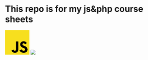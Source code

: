 <h1>This repo is for my js&php course sheets</h1>
<img src="https://raw.githubusercontent.com/jordanpapaleo/web-logos/master/logos/javascript.svg" style="width:80px; high:auto">
<img src="https://th.bing.com/th/id/R.be8d9eedd771ac8a2ecced0e087a760b?rik=KcSTJpDs6FEK8w&pid=ImgRaw&r=0" style="width:80;hight:auto">
